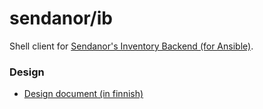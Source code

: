 # sendanor/ib

Shell client for [Sendanor's Inventory Backend (for Ansible)](https://github.com/sendanor/inventory-backend).

### Design

 * [Design document (in finnish)](https://docs.google.com/document/d/1-DSF5jr2fu3Cj0wVkpxPMVpevg8zl7VSU86Xf5UU1co/edit?usp=sharing)
